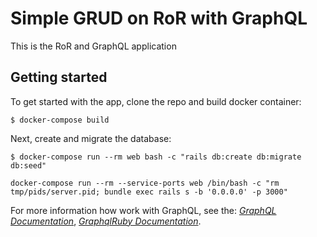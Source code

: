 # Simple GRUD on RoR with GraphQL
This is the RoR and GraphQL application
## Getting started

To get started with the app, clone the repo and build docker container:

```
$ docker-compose build
```

Next, create and migrate the database:

```
$ docker-compose run --rm web bash -c "rails db:create db:migrate db:seed"
```

```
docker-compose run --rm --service-ports web /bin/bash -c "rm tmp/pids/server.pid; bundle exec rails s -b '0.0.0.0' -p 3000"
```

For more information how work with GraphQL, see the:
[*GraphQL Documentation*](https://graphql.org/learn/),
[*GraphqlRuby Documentation*](https://graphql-ruby.org/).
